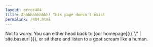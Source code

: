 ```yaml
---
layout: error404
title: Ahhhhhhhhhhh! This page doesn't exist
permalink: /404.html
---
```

Not to worry. You can either head back to [our homepage]({{ '/' | site.baseurl }}), or sit there and listen to a goat scream like a human.

